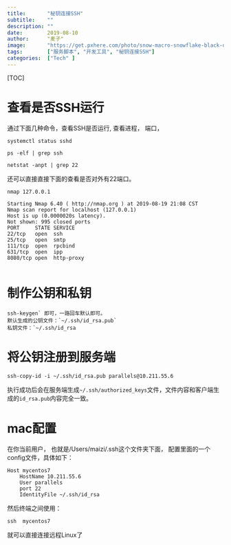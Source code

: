 ```yaml
---
title:       "秘钥连接SSH"
subtitle:    ""
description: ""
date:        2019-08-10
author:      "麦子"
image:       "https://get.pxhere.com/photo/snow-macro-snowflake-black-darkness-phenomenon-computer-wallpaper-screenshot-black-and-white-font-grass-night-midnight-1420032.jpg"
tags:        ["服务脚本", "开发工具", "秘钥连接SSH"]
categories:  ["Tech" ]
---
```




[TOC]



# 查看是否SSH运行

通过下面几种命令，查看SSH是否运行,  查看进程， 端口， 

```shell
systemctl status sshd

ps -elf | grep ssh

netstat -anpt | grep 22

```

还可以直接直接下面的查看是否对外有22端口。

```
nmap 127.0.0.1

Starting Nmap 6.40 ( http://nmap.org ) at 2019-08-19 21:08 CST
Nmap scan report for localhost (127.0.0.1)
Host is up (0.0000020s latency).
Not shown: 995 closed ports
PORT     STATE SERVICE
22/tcp   open  ssh
25/tcp   open  smtp
111/tcp  open  rpcbind
631/tcp  open  ipp
8080/tcp open  http-proxy


```



# 制作公钥和私钥

```shell
ssh-keygen` 即可，一路回车默认即可。
默认生成的公钥文件：`~/.ssh/id_rsa.pub`
私钥文件：`~/.ssh/id_rsa
```

# 将公钥注册到服务端

```
ssh-copy-id -i ~/.ssh/id_rsa.pub parallels@10.211.55.6
```

执行成功后会在服务端生成`~/.ssh/authorized_keys`文件，文件内容和客户端生成的`id_rsa.pub`内容完全一致。

# mac配置

在你当前用户， 也就是/Users/maizi/.ssh这个文件夹下面， 配置里面的一个config文件，具体如下：

```shell
Host mycentos7
    HostName 10.211.55.6
    User parallels
    port 22
    IdentityFile ~/.ssh/id_rsa
```

然后终端之间使用：

```shell
ssh  mycentos7 
```

就可以直接连接远程Linux了
